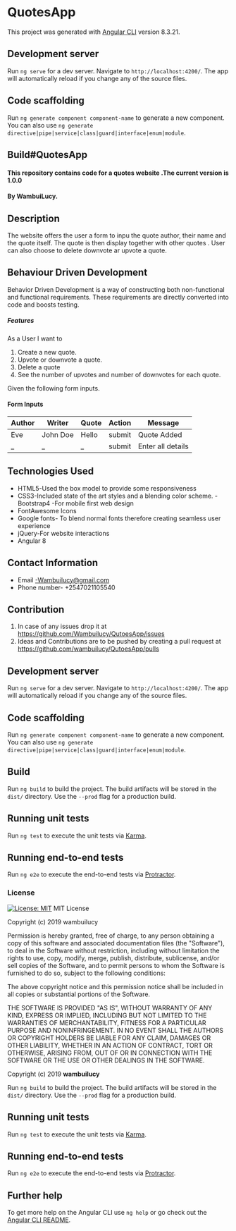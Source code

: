 # QuotesApp

This project was generated with [Angular CLI](https://github.com/angular/angular-cli) version 8.3.21.

## Development server

Run `ng serve` for a dev server. Navigate to `http://localhost:4200/`. The app will automatically reload if you change any of the source files.

## Code scaffolding

Run `ng generate component component-name` to generate a new component. You can also use `ng generate directive|pipe|service|class|guard|interface|enum|module`.

## Build#QuotesApp

#### This repository contains code for a quotes website .The current version is 1.0.0

#### By **WambuiLucy.**

## Description

The website offers the user a form to inpu the quote author, their name and the quote itself. The quote is then display together with other quotes . User can also choose to delete downvote ar upvote a quote.

## Behaviour Driven Development

Behavior Driven Development is a way of constructing both non-functional and functional requirements. These requirements are directly converted into code and boosts testing.

##### Features

As a User I want to

1. Create a new quote.
2. Upvote or downvote a quote.
3. Delete a quote
4. See the number of upvotes and number of downvotes for each quote.

Given the following form inputs.

#### Form Inputs

| Author | Writer   | Quote | Action | Message           |
| ------ | -------- | ----- | ------ | ----------------- |
| Eve  | John Doe | Hello | submit | Quote Added       |
| \_     | \_       | \_    | submit | Enter all details |

## Technologies Used

- HTML5-Used the box model to provide some responsiveness
- CSS3-Included state of the art styles and a blending color scheme.
  -Bootstrap4 -For mobile first web design
- FontAwesome Icons
- Google fonts- To blend normal fonts therefore creating seamless user experience
- jQuery-For website interactions
- Angular 8

## Contact Information

- Email -Wambuilucy@gmail.com
- Phone number- +2547021105540

## Contribution

1. In case of any issues drop it at https://github.com/Wambuilucy/QutoesApp/issues
2. Ideas and Contributions are to be pushed by creating a pull request at https://github.com/wambuilucy/QutoesApp/pulls

## Development server

Run `ng serve` for a dev server. Navigate to `http://localhost:4200/`. The app will automatically reload if you change any of the source files.

## Code scaffolding

Run `ng generate component component-name` to generate a new component. You can also use `ng generate directive|pipe|service|class|guard|interface|enum|module`.

## Build

Run `ng build` to build the project. The build artifacts will be stored in the `dist/` directory. Use the `--prod` flag for a production build.

## Running unit tests

Run `ng test` to execute the unit tests via [Karma](https://karma-runner.github.io).

## Running end-to-end tests

Run `ng e2e` to execute the end-to-end tests via [Protractor](http://www.protractortest.org/).

### License

[![License: MIT](https://img.shields.io/badge/License-MIT-yellow.svg)](https://opensource.org/licenses/MIT)
MIT License

Copyright (c) 2019 wambuilucy

Permission is hereby granted, free of charge, to any person obtaining a copy
of this software and associated documentation files (the "Software"), to deal
in the Software without restriction, including without limitation the rights
to use, copy, modify, merge, publish, distribute, sublicense, and/or sell
copies of the Software, and to permit persons to whom the Software is
furnished to do so, subject to the following conditions:

The above copyright notice and this permission notice shall be included in all
copies or substantial portions of the Software.

THE SOFTWARE IS PROVIDED "AS IS", WITHOUT WARRANTY OF ANY KIND, EXPRESS OR
IMPLIED, INCLUDING BUT NOT LIMITED TO THE WARRANTIES OF MERCHANTABILITY,
FITNESS FOR A PARTICULAR PURPOSE AND NONINFRINGEMENT. IN NO EVENT SHALL THE
AUTHORS OR COPYRIGHT HOLDERS BE LIABLE FOR ANY CLAIM, DAMAGES OR OTHER
LIABILITY, WHETHER IN AN ACTION OF CONTRACT, TORT OR OTHERWISE, ARISING FROM,
OUT OF OR IN CONNECTION WITH THE SOFTWARE OR THE USE OR OTHER DEALINGS IN THE
SOFTWARE.

Copyright (c) 2019 **wambuilucy**


Run `ng build` to build the project. The build artifacts will be stored in the `dist/` directory. Use the `--prod` flag for a production build.

## Running unit tests

Run `ng test` to execute the unit tests via [Karma](https://karma-runner.github.io).

## Running end-to-end tests

Run `ng e2e` to execute the end-to-end tests via [Protractor](http://www.protractortest.org/).

## Further help

To get more help on the Angular CLI use `ng help` or go check out the [Angular CLI README](https://github.com/angular/angular-cli/blob/master/README.md).
